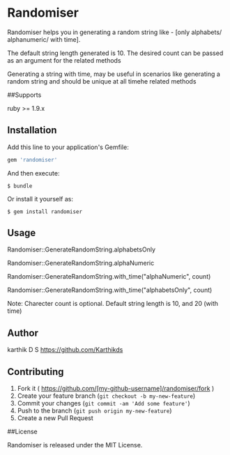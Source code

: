 # Randomiser

Randomiser helps you in generating a random string like - [only alphabets/ alphanumeric/ with time].

The default string length generated is 10. The desired count can be passed as an argument for the related methods

Generating a string with time, may be useful in scenarios like generating a random string and should be unique at all timehe related methods


##Supports 

ruby >= 1.9.x

## Installation

Add this line to your application's Gemfile:

```ruby
gem 'randomiser'
```

And then execute:

    $ bundle

Or install it yourself as:

    $ gem install randomiser

## Usage
  
  Randomiser::GenerateRandomString.alphabetsOnly  
  
  Randomiser::GenerateRandomString.alphaNumeric   
  
  Randomiser::GenerateRandomString.with_time("alphaNumeric", count)  

  Randomiser::GenerateRandomString.with_time("alphabetsOnly", count)  



Note: Charecter count is optional. Default string length is 10, and 20 (with time)

## Author
karthik D S https://github.com/Karthikds

## Contributing

1. Fork it ( https://github.com/[my-github-username]/randomiser/fork )
2. Create your feature branch (`git checkout -b my-new-feature`)
3. Commit your changes (`git commit -am 'Add some feature'`)
4. Push to the branch (`git push origin my-new-feature`)
5. Create a new Pull Request


##License

 Randomiser is released under the MIT License.
